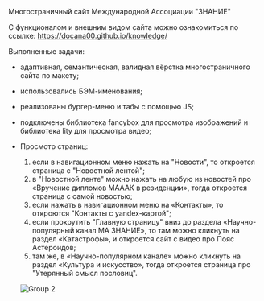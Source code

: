 Многостраничный сайт Международной Ассоциации "ЗНАНИЕ"

С функционалом и внешним видом сайта можно ознакомиться по ссылке: https://docana00.github.io/knowledge/

Выполненные задачи:
- адаптивная, семантическая, валидная вёрстка многостраничного сайта по макету;
- использовались БЭМ-именования;
- реализованы бургер-меню и табы с помощью JS;
- подключены библиотека fancybox для просмотра изображений и библиотека lity для просмотра видео;

- Просмотр страниц:
  1) если в навигационном меню нажать на "Новости", то откроется страница с "Новостной лентой";
  2) в "Новостной ленте" можно нажать на любую из новостей про «Вручение дипломов МАААК в резиденции», тогда откроется страница с самой новостью;
  3) если нажать в навигационном меню на «Контакты», то откроются "Контакты с yandex-картой";
  4) если прокрутить "Главную страницу" вниз до раздела «Научно-популярный канал МА ЗНАНИЕ», то там можно кликнуть на раздел «Катастрофы», и откроется сайт с видео про Пояс Астероидов;
  5) там же, в «Научно-популярном канале» можно кликнуть на раздел «Культура и искусство», тогда откроется страница про "Утерянный смысл пословиц".
 

 
  ![Group 2](https://github.com/DocAna00/knowledge/assets/103950286/595bce8c-8666-47c7-abaf-22f6266f37f8)
